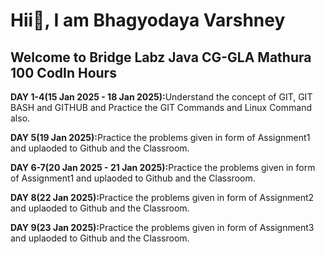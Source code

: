 <h1>Hii👋, I am Bhagyodaya Varshney</h1>
<h2>Welcome to Bridge Labz Java CG-GLA Mathura 100 CodIn Hours</h2>

<p><b>DAY 1-4(15 Jan 2025 - 18 Jan 2025):</b>Understand the concept of GIT, GIT BASH and GITHUB and Practice the GIT Commands and Linux Command also.</p>
<p><b>DAY 5(19 Jan 2025):</b>Practice the problems given in form of Assignment1 and uplaoded to Github and the Classroom.</p>
<p><b>DAY 6-7(20 Jan 2025 - 21 Jan 2025):</b>Practice the problems given in form of Assignment1 and uplaoded to Github and the Classroom.</p>
<p><b>DAY 8(22 Jan 2025):</b>Practice the problems given in form of Assignment2 and uplaoded to Github and the Classroom.</p>
<p><b>DAY 9(23 Jan 2025):</b>Practice the problems given in form of Assignment3 and uplaoded to Github and the Classroom.</p>
